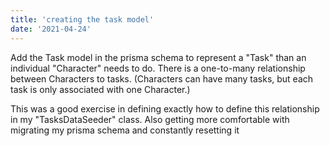 ```yaml
---
title: 'creating the task model'
date: '2021-04-24'
---
```


Add the Task model in the prisma schema to represent a "Task" than an individual "Character" needs to do.  There is a one-to-many relationship between Characters to tasks.  (Characters can have many tasks, but each task is only associated with one Character.)

This was a good exercise in defining exactly how to define this relationship in my "TasksDataSeeder" class.  Also getting more comfortable with migrating my prisma schema and constantly resetting it

